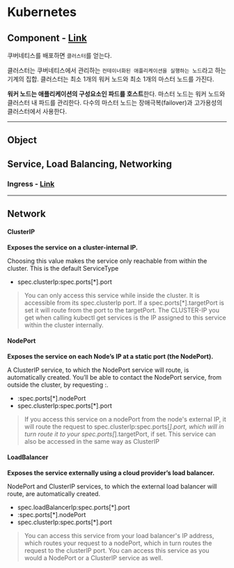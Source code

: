 # Kubernetes

## Component - [Link](https://kubernetes.io/ko/docs/concepts/overview/components/)

쿠버네티스를 배포하면 `클러스터`를 얻는다.

클러스터는 쿠버네티스에서 관리하는 `컨테이너화된 애플리케이션을 실행하는 노드`라고 하는 기계의 집합. 클러스터는 최소 1개의 워커 노드와 최소 1개의 마스터 노드를 가진다.

**워커 노드는 애플리케이션의 구성요소인 파드를 호스트**한다. 마스터 노드는 워커 노드와 클러스터 내 파드를 관리한다. 다수의 마스터 노드는 장애극복(failover)과 고가용성의 클러스터에서 사용한다.

---

## Object

## Service, Load Balancing, Networking

### Ingress - [Link](https://kubernetes.io/ko/docs/concepts/services-networking/ingress/)

---

## Network

#### ClusterIP

**Exposes the service on a cluster-internal IP.**

Choosing this value makes the service only reachable from within the cluster. This is the default ServiceType

- spec.clusterIp:spec.ports[*].port

> You can only access this service while inside the cluster. It is accessible from its spec.clusterIp port. If a spec.ports[*].targetPort is set it will route from the port to the targetPort. The CLUSTER-IP you get when calling kubectl get services is the IP assigned to this service within the cluster internally.

#### NodePort

**Exposes the service on each Node’s IP at a static port (the NodePort).**

A ClusterIP service, to which the NodePort service will route, is automatically created. You’ll be able to contact the NodePort service, from outside the cluster, by requesting <NodeIP>:<NodePort>.

- <NodeIP>:spec.ports[*].nodePort
- spec.clusterIp:spec.ports[*].port

> If you access this service on a nodePort from the node's external IP, it will route the request to spec.clusterIp:spec.ports[*].port, which will in turn route it to your spec.ports[*].targetPort, if set. This service can also be accessed in the same way as ClusterIP

#### LoadBalancer

**Exposes the service externally using a cloud provider’s load balancer.**

NodePort and ClusterIP services, to which the external load balancer will route, are automatically created.

- spec.loadBalancerIp:spec.ports[*].port
- <NodeIP>:spec.ports[*].nodePort
- spec.clusterIp:spec.ports[*].port

> You can access this service from your load balancer's IP address, which routes your request to a nodePort, which in turn routes the request to the clusterIP port. You can access this service as you would a NodePort or a ClusterIP service as well.
